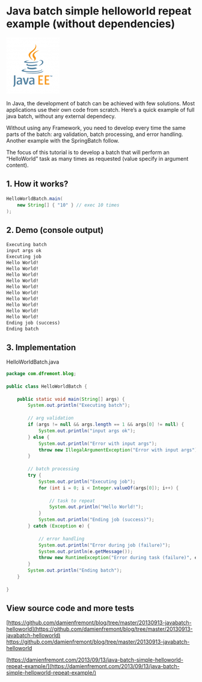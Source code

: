 Java batch simple helloworld repeat example (without dependencies)
======
 
![alt text](screenshots/160520002508756.png)
 
In Java, the development of batch can be achieved with few solutions. Most applications use their own code from scratch. Here’s a quick example of full java batch, without any external dependecy.
 

 
Without using any Framework, you need to develop every time the same parts of the batch: arg validation, batch processing, and error handling. Another example with the SpringBatch follow.
 
The focus of this tutorial is to develop a batch that will perform an “HelloWorld” task as many times as requested (value specify in argument content).
 
## 1. How it works?
 
```java
HelloWorldBatch.main(
    new String[] { "10" } // exec 10 times
);
```
 
## 2. Demo (console output)
 
```
Executing batch
input args ok
Executing job
Hello World!
Hello World!
Hello World!
Hello World!
Hello World!
Hello World!
Hello World!
Hello World!
Hello World!
Hello World!
Ending job (success)
Ending batch
```
 
## 3. Implementation
 
HelloWorldBatch.java
 
```java
package com.dfremont.blog;
 
public class HelloWorldBatch {
 
    public static void main(String[] args) {
        System.out.println("Executing batch");
 
        // arg validation
        if (args != null && args.length == 1 && args[0] != null) {
            System.out.println("input args ok");
        } else {
            System.out.println("Error with input args");
            throw new IllegalArgumentException("Error with input args");
        }
 
        // batch processing
        try {
            System.out.println("Executing job");
            for (int i = 0; i < Integer.valueOf(args[0]); i++) {
 
                // task to repeat
                System.out.println("Hello World!");
            }
            System.out.println("Ending job (success)");
        } catch (Exception e) {
 
            // error handling
            System.out.println("Error during job (failure)");
            System.out.println(e.getMessage());
            throw new RuntimeException("Error during task (failure)", e);
        }
        System.out.println("Ending batch");
    }
 
}
```
 
## View source code and more tests
 
[https://github.com/damienfremont/blog/tree/master/20130913-javabatch-helloworld](https://github.com/damienfremont/blog/tree/master/20130913-javabatch-helloworld)
https://github.com/damienfremont/blog/tree/master/20130913-javabatch-helloworld
 
 
[https://damienfremont.com/2013/09/13/java-batch-simple-helloworld-repeat-example/](https://damienfremont.com/2013/09/13/java-batch-simple-helloworld-repeat-example/)
 
